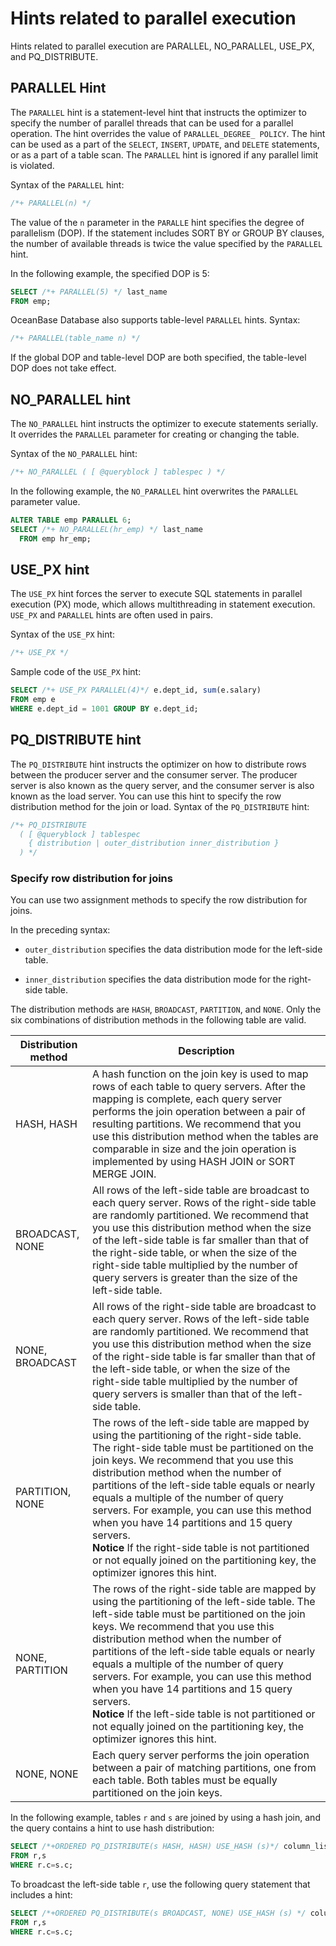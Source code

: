 # Hints related to parallel execution

Hints related to parallel execution are PARALLEL, NO_PARALLEL, USE_PX, and PQ_DISTRIBUTE.

## PARALLEL Hint

The `PARALLEL` hint is a statement-level hint that instructs the optimizer to specify the number of parallel threads that can be used for a parallel operation. The hint overrides the value of `PARALLEL_DEGREE_ POLICY`. The hint can be used as a part of the `SELECT`, `INSERT`, `UPDATE`, and `DELETE` statements, or as a part of a table scan. The `PARALLEL` hint is ignored if any parallel limit is violated.

Syntax of the `PARALLEL` hint:

```sql
/*+ PARALLEL(n) */
```

The value of the `n` parameter in the `PARALLE` hint specifies the degree of parallelism (DOP). If the statement includes SORT BY or GROUP BY clauses, the number of available threads is twice the value specified by the `PARALLEL` hint.

In the following example, the specified DOP is 5:

```sql
SELECT /*+ PARALLEL(5) */ last_name
FROM emp;
```

OceanBase Database also supports table-level `PARALLEL` hints. Syntax:

```sql
/*+ PARALLEL(table_name n) */
```

If the global DOP and table-level DOP are both specified, the table-level DOP does not take effect.

## NO_PARALLEL hint

The `NO_PARALLEL` hint instructs the optimizer to execute statements serially. It overrides the `PARALLEL` parameter for creating or changing the table.

Syntax of the `NO_PARALLEL` hint:

```sql
/*+ NO_PARALLEL ( [ @queryblock ] tablespec ) */
```

In the following example, the `NO_PARALLEL` hint overwrites the `PARALLEL` parameter value.

```sql
ALTER TABLE emp PARALLEL 6;
SELECT /*+ NO_PARALLEL(hr_emp) */ last_name
  FROM emp hr_emp;
```

## USE_PX hint

The `USE_PX` hint forces the server to execute SQL statements in parallel execution (PX) mode, which allows multithreading in statement execution. `USE_PX` and `PARALLEL` hints are often used in pairs.

Syntax of the `USE_PX` hint:

```sql
/*+ USE_PX */
```

Sample code of the `USE_PX` hint:

```sql
SELECT /*+ USE_PX PARALLEL(4)*/ e.dept_id, sum(e.salary)
FROM emp e
WHERE e.dept_id = 1001 GROUP BY e.dept_id;
```

## PQ_DISTRIBUTE hint

The `PQ_DISTRIBUTE` hint instructs the optimizer on how to distribute rows between the producer server and the consumer server. The producer server is also known as the query server, and the consumer server is also known as the load server. You can use this hint to specify the row distribution method for the join or load.
Syntax of the `PQ_DISTRIBUTE` hint:

```sql
/*+ PQ_DISTRIBUTE
  ( [ @queryblock ] tablespec
    { distribution | outer_distribution inner_distribution }
  ) */
```

### Specify row distribution for joins

You can use two assignment methods to specify the row distribution for joins.

In the preceding syntax:

* `outer_distribution` specifies the data distribution mode for the left-side table.

* `inner_distribution` specifies the data distribution mode for the right-side table.

The distribution methods are `HASH`, `BROADCAST`, `PARTITION`, and `NONE`. Only the six combinations of distribution methods in the following table are valid.

| Distribution method | Description |
|-----------------|--------------------------------------------------------------------------------------------------------------------------------------------------------------------------------------------|
| HASH, HASH | A hash function on the join key is used to map rows of each table to query servers. After the mapping is complete, each query server performs the join operation between a pair of resulting partitions.  We recommend that you use this distribution method when the tables are comparable in size and the join operation is implemented by using HASH JOIN or SORT MERGE JOIN.  |
| BROADCAST, NONE | All rows of the left-side table are broadcast to each query server. Rows of the right-side table are randomly partitioned.  We recommend that you use this distribution method when the size of the left-side table is far smaller than that of the right-side table, or when the size of the right-side table multiplied by the number of query servers is greater than the size of the left-side table.  |
| NONE, BROADCAST | All rows of the right-side table are broadcast to each query server. Rows of the left-side table are randomly partitioned.  We recommend that you use this distribution method when the size of the right-side table is far smaller than that of the left-side table, or when the size of the right-side table multiplied by the number of query servers is smaller than that of the left-side table.  |
| PARTITION, NONE | The rows of the left-side table are mapped by using the partitioning of the right-side table. The right-side table must be partitioned on the join keys.  We recommend that you use this distribution method when the number of partitions of the left-side table equals or nearly equals a multiple of the number of query servers. For example, you can use this method when you have 14 partitions and 15 query servers.  <br>**Notice** If the right-side table is not partitioned or not equally joined on the partitioning key, the optimizer ignores this hint.  |
| NONE, PARTITION | The rows of the right-side table are mapped by using the partitioning of the left-side table. The left-side table must be partitioned on the join keys.  We recommend that you use this distribution method when the number of partitions of the left-side table equals or nearly equals a multiple of the number of query servers. For example, you can use this method when you have 14 partitions and 15 query servers.  <br>**Notice** If the left-side table is not partitioned or not equally joined on the partitioning key, the optimizer ignores this hint.  |
| NONE, NONE | Each query server performs the join operation between a pair of matching partitions, one from each table. Both tables must be equally partitioned on the join keys.  |

In the following example, tables `r` and `s` are joined by using a hash join, and the query contains a hint to use hash distribution:

```sql
SELECT /*+ORDERED PQ_DISTRIBUTE(s HASH, HASH) USE_HASH (s)*/ column_list
FROM r,s
WHERE r.c=s.c;
```

To broadcast the left-side table `r`, use the following query statement that includes a hint:

```sql
SELECT /*+ORDERED PQ_DISTRIBUTE(s BROADCAST, NONE) USE_HASH (s) */ column_list
FROM r,s
WHERE r.c=s.c;
```
